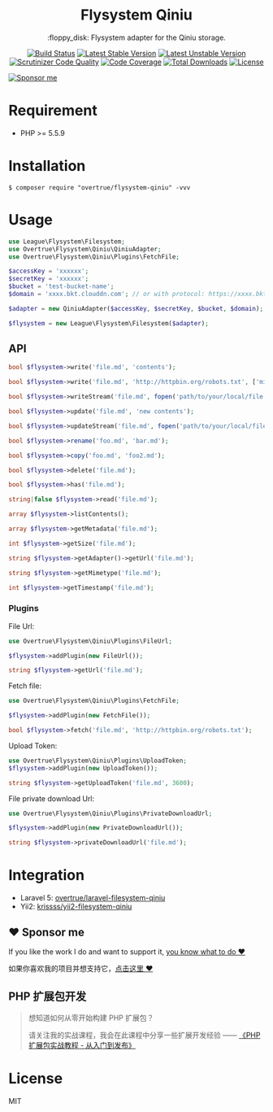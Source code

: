 <h1 align="center">Flysystem Qiniu</h1>

<p align="center">:floppy_disk: Flysystem adapter for the Qiniu storage.</p>

<p align="center">
<a href="https://travis-ci.org/overtrue/flysystem-qiniu"><img src="https://travis-ci.org/overtrue/flysystem-qiniu.svg?branch=master" alt="Build Status"></a>
<a href="https://packagist.org/packages/overtrue/flysystem-qiniu"><img src="https://poser.pugx.org/overtrue/flysystem-qiniu/v/stable.svg" alt="Latest Stable Version"></a>
<a href="https://packagist.org/packages/overtrue/flysystem-qiniu"><img src="https://poser.pugx.org/overtrue/flysystem-qiniu/v/unstable.svg" alt="Latest Unstable Version"></a>
<a href="https://scrutinizer-ci.com/g/overtrue/flysystem-qiniu/?branch=master"><img src="https://scrutinizer-ci.com/g/overtrue/flysystem-qiniu/badges/quality-score.png?b=master" alt="Scrutinizer Code Quality"></a>
<a href="https://scrutinizer-ci.com/g/overtrue/flysystem-qiniu/?branch=master"><img src="https://scrutinizer-ci.com/g/overtrue/flysystem-qiniu/badges/coverage.png?b=master" alt="Code Coverage"></a>
<a href="https://packagist.org/packages/overtrue/flysystem-qiniu"><img src="https://poser.pugx.org/overtrue/flysystem-qiniu/downloads" alt="Total Downloads"></a>
<a href="https://packagist.org/packages/overtrue/flysystem-qiniu"><img src="https://poser.pugx.org/overtrue/flysystem-qiniu/license" alt="License"></a>
</p>

[![Sponsor me](https://raw.githubusercontent.com/overtrue/overtrue/master/sponsor-me-button-s.svg)](https://github.com/sponsors/overtrue)

# Requirement

- PHP >= 5.5.9

# Installation

```shell
$ composer require "overtrue/flysystem-qiniu" -vvv
```

# Usage

```php
use League\Flysystem\Filesystem;
use Overtrue\Flysystem\Qiniu\QiniuAdapter;
use Overtrue\Flysystem\Qiniu\Plugins\FetchFile;

$accessKey = 'xxxxxx';
$secretKey = 'xxxxxx';
$bucket = 'test-bucket-name';
$domain = 'xxxx.bkt.clouddn.com'; // or with protocol: https://xxxx.bkt.clouddn.com

$adapter = new QiniuAdapter($accessKey, $secretKey, $bucket, $domain);

$flysystem = new League\Flysystem\Filesystem($adapter);

```

## API

```php
bool $flysystem->write('file.md', 'contents');

bool $flysystem->write('file.md', 'http://httpbin.org/robots.txt', ['mime' => 'application/redirect302']);

bool $flysystem->writeStream('file.md', fopen('path/to/your/local/file.jpg', 'r'));

bool $flysystem->update('file.md', 'new contents');

bool $flysystem->updateStream('file.md', fopen('path/to/your/local/file.jpg', 'r'));

bool $flysystem->rename('foo.md', 'bar.md');

bool $flysystem->copy('foo.md', 'foo2.md');

bool $flysystem->delete('file.md');

bool $flysystem->has('file.md');

string|false $flysystem->read('file.md');

array $flysystem->listContents();

array $flysystem->getMetadata('file.md');

int $flysystem->getSize('file.md');

string $flysystem->getAdapter()->getUrl('file.md'); 

string $flysystem->getMimetype('file.md');

int $flysystem->getTimestamp('file.md');

```

### Plugins

File Url: 

```php
use Overtrue\Flysystem\Qiniu\Plugins\FileUrl;

$flysystem->addPlugin(new FileUrl());

string $flysystem->getUrl('file.md');
```

Fetch file:

```php
use Overtrue\Flysystem\Qiniu\Plugins\FetchFile;

$flysystem->addPlugin(new FetchFile());

bool $flysystem->fetch('file.md', 'http://httpbin.org/robots.txt');
```

Upload Token:

```php
use Overtrue\Flysystem\Qiniu\Plugins\UploadToken;
$flysystem->addPlugin(new UploadToken());

string $flysystem->getUploadToken('file.md', 3600);
```



File private download Url: 

```php
use Overtrue\Flysystem\Qiniu\Plugins\PrivateDownloadUrl;

$flysystem->addPlugin(new PrivateDownloadUrl());

string $flysystem->privateDownloadUrl('file.md');
```

# Integration

- Laravel 5: [overtrue/laravel-filesystem-qiniu](https://github.com/overtrue/laravel-filesystem-qiniu)
- Yii2: [krissss/yii2-filesystem-qiniu](https://github.com/krissss/yii2-filesystem-qiniu)

## :heart: Sponsor me 

If you like the work I do and want to support it, [you know what to do :heart:](https://github.com/sponsors/overtrue)

如果你喜欢我的项目并想支持它，[点击这里 :heart:](https://github.com/sponsors/overtrue)

## PHP 扩展包开发

> 想知道如何从零开始构建 PHP 扩展包？
>
> 请关注我的实战课程，我会在此课程中分享一些扩展开发经验 —— [《PHP 扩展包实战教程 - 从入门到发布》](https://learnku.com/courses/creating-package)

# License

MIT
